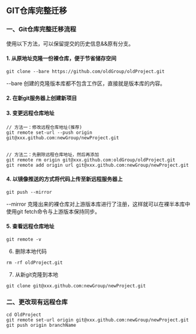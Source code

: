 ## GIT仓库完整迁移

### 一、Git仓库完整迁移流程
使用以下方法，可以保留提交的历史信息&&原有分支。

#### 1. 从原地址克隆一份裸仓库，便于节省储存空间
```
git clone --bare https://github.com/oldGroup/oldProject.git
```
--bare 创建的克隆版本库都不包含工作区，直接就是版本库的内容。
#### 2. 在新git服务器上创建新项目
#### 3. 变更远程仓库地址 
```cd oldProject.git
// 方法一：修改远程仓库地址(推荐)
git remote set-url --push origin git@xxx.github.com:newGroup/newProject.git 


// 方法二：先删除远程仓库地址，然后再添加
git remote rm origin git@xxx.github.com:oldGroup/oldProject.git 
git remote add origin url git@xxx.github.com:newGroup/newProject.git

```
#### 4. 以镜像推送的方式将代码上传至新远程服务器上
```
git push --mirror
```
--mirror 克隆出来的裸仓库对上游版本库进行了注册，这样就可以在裸半本库中使用git fetch命令与上游版本保持同步。

#### 5. 查看远程仓库地址
```
git remote -v
```
6. 删除本地代码
```
rm -rf oldProject.git
```
7. 从新git克隆到本地
```
git clone git@xxx.github.com:newGroup/newProject.git
```

### 二、更改现有远程仓库
```
cd OldProject
git remote set-url origin git@xxx.github.com:newGroup/newProject.git 
git push origin branchName
```

